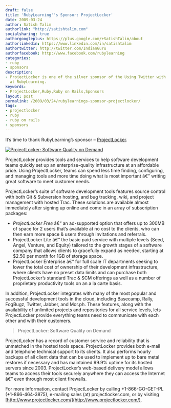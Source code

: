 ```yaml
---
draft: false
title: 'RubyLearning''s Sponsor: ProjectLocker'
date: 2009-03-24
author: Satish Talim
authorlink: "http://satishtalim.com"
socialsharing: true
authorgoogleplus: https://plus.google.com/+SatishTalim/about
authorlinkedin: https://www.linkedin.com/in/satishtalim
authortwitter: http://twitter.com/IndianGuru
authorfacebook: http://www.facebook.com/rubylearning
categories:
- ruby
- sponsors
description:
- ProjectLocker is one of the silver sponsor of the Using Twitter with Ruby course
  at RubyLearning.
keywords:
- ProjectLocker,Ruby,Ruby on Rails,Sponsors
layout: post
permalink: /2009/03/24/rubylearnings-sponsor-projectlocker/
tags:
- projectlocker
- ruby
- ruby on rails
- sponsors
---
```

It’s time to thank RubyLearning’s sponsor –
[ProjectLocker](http://www.projectlocker.com/).

[![ProjectLocker: Software Quality on
Demand](http://rubylearning.com/images/ProjectLocker125x125.gif "ProjectLocker: Software Quality on Demand")](http://www.projectlocker.com/)

ProjectLocker provides tools and services to help software development
teams quickly set up an enterprise-quality infrastructure at an
affordable price. Using ProjectLocker, teams can spend less time
finding, configuring, and managing tools and more time doing what is
most important â€” writing great software to meet customer needs.

ProjectLocker’s suite of software development tools features source
control with both Git & Subversion hosting, and bug tracking, wiki, and
project management with hosted Trac. These solutions are available
almost immediately after signing up online and come in an array of
subscription packages:

-   *ProjectLocker Free* â€“ an ad-supported option that offers up to
    300MB of space for 2 users that’s available at no cost to the
    clients, who can then earn more space & users through invitations
    and referrals.
-   ProjectLocker Lite â€“ the basic paid service with multiple levels
    (Seed, Angel, Venture, and Equity) tailored to the growth stages of
    a software company that allows clients to gracefully expand as
    needed, starting at \$2.50 per month for 1GB of storage space.
-   ProjectLocker Enterprise â€“ for full scale IT departments seeking
    to lower the total cost of ownership of their development
    infrastructure, where clients have no preset data limits and can
    purchase both ProjectLocker’s standard Trac & SCM offerings as well
    as a number of proprietary productivity tools on an a la carte
    basis.

In addition, ProjectLocker integrates with many of the most popular and
successful development tools in the cloud, including Basecamp, Rally,
FogBugz, Twitter, Jabber, and Mor.ph. These features, along with the
availability of unlimited projects and repositories for all service
levels, lets ProjectLocker provide everything teams need to communicate
with each other and with their customers.

> ProjectLocker: Software Quality on Demand

ProjectLocker has a record of customer service and reliability that is
unmatched in the hosted tools space. ProjectLocker provides both e-mail
and telephone technical support to its clients. It also performs hourly
backups of all client data that can be used to implement up to bare
metal restores if necessary and has maintained 99.9% uptime for its
hosted servers since 2003. ProjectLocker’s web-based delivery model
allows teams to access their tools securely anywhere they can access the
Internet â€” even through most client firewalls.

For more information, contact ProjectLocker by calling +1-866-GO-GET-PL
(+1-866-464-3875), e-mailing sales (at) projectlocker.com, or by
visiting [http://www.projectlocker.com/](http://www.projectlocker.com/).


